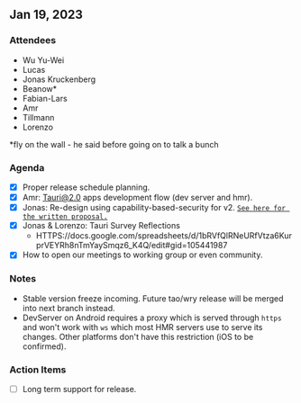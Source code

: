 ## Jan 19, 2023

### Attendees

-   Wu Yu-Wei
-   Lucas
-   Jonas Kruckenberg
-   Beanow\*
-   Fabian-Lars
-   Amr
-   Tillmann
-   Lorenzo

\*fly on the wall - he said before going on to talk a bunch

### Agenda

-   [x] Proper release schedule planning.
-   [x] Amr: Tauri@2.0 apps development flow (dev server and hmr).
-   [x] Jonas: Re-design using capability-based-security for v2.
        [`See here for the written proposal.`](HTTPS://hackmd.io/@nHbRZ244RpKKhPDv8zUPCg/rypl2ibij)
-   [x] Jonas & Lorenzo: Tauri Survey Reflections
    -   HTTPS://docs.google.com/spreadsheets/d/1bRVfQlRNeURfVtza6KurprVEYRh8nTmYaySmqz6_K4Q/edit#gid=105441987
-   [x] How to open our meetings to working group or even community.

### Notes

-   Stable version freeze incoming. Future tao/wry release will be merged into
    next branch instead.
-   DevServer on Android requires a proxy which is served through `https` and
    won't work with `ws` which most HMR servers use to serve its changes. Other
    platforms don't have this restriction (iOS to be confirmed).

### Action Items

-   [ ] Long term support for release.
